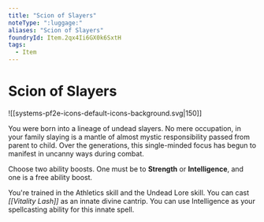 ```yaml
---
title: "Scion of Slayers"
noteType: ":luggage:"
aliases: "Scion of Slayers"
foundryId: Item.2qx4Ii6GX0k6SxtH
tags:
  - Item
---
```


# Scion of Slayers
![[systems-pf2e-icons-default-icons-background.svg|150]]

You were born into a lineage of undead slayers. No mere occupation, in your family slaying is a mantle of almost mystic responsibility passed from parent to child. Over the generations, this single-minded focus has begun to manifest in uncanny ways during combat.

Choose two ability boosts. One must be to **Strength** or **Intelligence**, and one is a free ability boost.

You're trained in the Athletics skill and the Undead Lore skill. You can cast _[[Vitality Lash]]_ as an innate divine cantrip. You can use Intelligence as your spellcasting ability for this innate spell.
